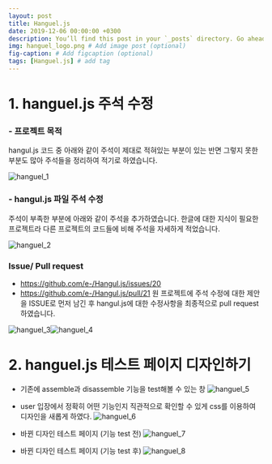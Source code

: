 ```yaml
---
layout: post
title: Hanguel.js
date: 2019-12-06 00:00:00 +0300
description: You’ll find this post in your `_posts` directory. Go ahead and edit it and re-build the site to see your changes. # Add post description (optional)
img: hanguel_logo.png # Add image post (optional)
fig-caption: # Add figcaption (optional)
tags: [Hanguel.js] # add tag
---
```


# **1. hanguel.js 주석 수정**
### - 프로젝트 목적
hangul.js 코드 중 아래와 같이 주석이 제대로 적혀있는 부분이 있는 반면 그렇지 못한 부분도 많아 주석들을 정리하여 적기로 하였습니다.

![hanguel_1]({{site.baseurl}}/assets/img/hanguel_1.png)

### - hangul.js 파일 주석 수정 
주석이 부족한 부분에 아래와 같이 주석을 추가하였습니다. 한글에 대한 지식이 필요한 프로젝트라 다른 프로젝트의 코드들에 비해 주석을 자세하게 적었습니다.

![hanguel_2]({{site.baseurl}}/assets/img/hanguel_2.png)

### Issue/ Pull request
- https://github.com/e-/Hangul.js/issues/20
- https://github.com/e-/Hangul.js/pull/21 
원 프로젝트에 주석 수정에 대한 제안을 ISSUE로 먼저 남긴 후 hangul.js에 대한 수정사항을 최종적으로 pull request 하였습니다.

![hanguel_3]({{site.baseurl}}/assets/img/hanguel_3.png)![hanguel_4]({{site.baseurl}}/assets/img/hanguel_4.png)

# **2. hanguel.js 테스트 페이지 디자인하기**
- 기존에 assemble과 disassemble 기능을 test해볼 수 있는 창
![hanguel_5]({{site.baseurl}}/assets/img/hanguel_5.png)

- user 입장에서 정확히 어떤 기능인지 직관적으로 확인할 수 있게 css를 이용하여 디자인을 새롭게 하였다. 
![hanguel_6]({{site.baseurl}}/assets/img/hanguel_6.png)

- 바뀐 디자인 테스트 페이지 (기능 test 전)
![hanguel_7]({{site.baseurl}}/assets/img/hanguel_7.png)

- 바뀐 디자인 테스트 페이지 (기능 test 후)
![hanguel_8]({{site.baseurl}}/assets/img/hanguel_8.png)
